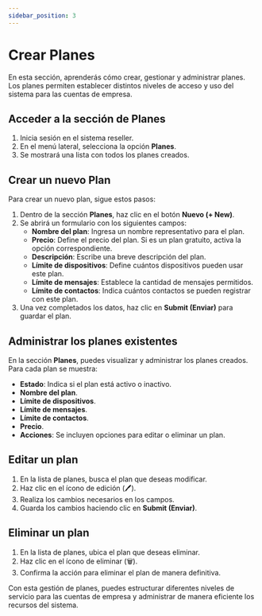 ```yaml
---
sidebar_position: 3
---
```


# Crear Planes

En esta sección, aprenderás cómo crear, gestionar y administrar planes. Los planes permiten establecer distintos niveles de acceso y uso del sistema para las cuentas de empresa.

## Acceder a la sección de Planes
1. Inicia sesión en el sistema reseller.
2. En el menú lateral, selecciona la opción **Planes**.
3. Se mostrará una lista con todos los planes creados.

## Crear un nuevo Plan
Para crear un nuevo plan, sigue estos pasos:

1. Dentro de la sección **Planes**, haz clic en el botón **Nuevo (+ New)**.
2. Se abrirá un formulario con los siguientes campos:
   - **Nombre del plan**: Ingresa un nombre representativo para el plan.
   - **Precio**: Define el precio del plan. Si es un plan gratuito, activa la opción correspondiente.
   - **Descripción**: Escribe una breve descripción del plan.
   - **Límite de dispositivos**: Define cuántos dispositivos pueden usar este plan.
   - **Límite de mensajes**: Establece la cantidad de mensajes permitidos.
   - **Límite de contactos**: Indica cuántos contactos se pueden registrar con este plan.
3. Una vez completados los datos, haz clic en **Submit (Enviar)** para guardar el plan.

## Administrar los planes existentes
En la sección **Planes**, puedes visualizar y administrar los planes creados. Para cada plan se muestra:
- **Estado**: Indica si el plan está activo o inactivo.
- **Nombre del plan**.
- **Límite de dispositivos**.
- **Límite de mensajes**.
- **Límite de contactos**.
- **Precio**.
- **Acciones**: Se incluyen opciones para editar o eliminar un plan.

## Editar un plan
1. En la lista de planes, busca el plan que deseas modificar.
2. Haz clic en el ícono de edición (🖊️).
3. Realiza los cambios necesarios en los campos.
4. Guarda los cambios haciendo clic en **Submit (Enviar)**.

## Eliminar un plan
1. En la lista de planes, ubica el plan que deseas eliminar.
2. Haz clic en el ícono de eliminar (🗑️).
3. Confirma la acción para eliminar el plan de manera definitiva.

Con esta gestión de planes, puedes estructurar diferentes niveles de servicio para las cuentas de empresa y administrar de manera eficiente los recursos del sistema.


